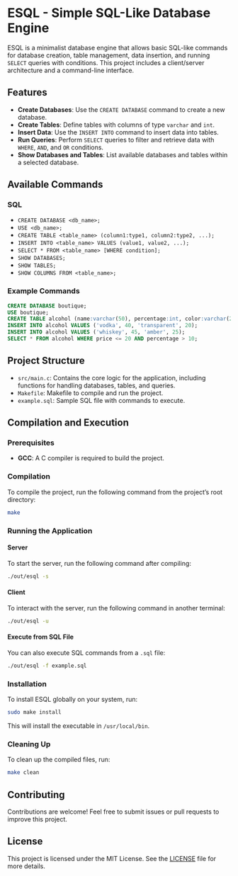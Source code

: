 # ESQL - Simple SQL-Like Database Engine

ESQL is a minimalist database engine that allows basic SQL-like commands for database creation, table management, data insertion, and running `SELECT` queries with conditions. This project includes a client/server architecture and a command-line interface.

## Features

- **Create Databases**: Use the `CREATE DATABASE` command to create a new database.
- **Create Tables**: Define tables with columns of type `varchar` and `int`.
- **Insert Data**: Use the `INSERT INTO` command to insert data into tables.
- **Run Queries**: Perform `SELECT` queries to filter and retrieve data with `WHERE`, `AND`, and `OR` conditions.
- **Show Databases and Tables**: List available databases and tables within a selected database.

## Available Commands

### SQL

- `CREATE DATABASE <db_name>;`
- `USE <db_name>;`
- `CREATE TABLE <table_name> (column1:type1, column2:type2, ...);`
- `INSERT INTO <table_name> VALUES (value1, value2, ...);`
- `SELECT * FROM <table_name> [WHERE condition];`
- `SHOW DATABASES;`
- `SHOW TABLES;`
- `SHOW COLUMNS FROM <table_name>;`

### Example Commands

```sql
CREATE DATABASE boutique;
USE boutique;
CREATE TABLE alcohol (name:varchar(50), percentage:int, color:varchar(20), price:int);
INSERT INTO alcohol VALUES ('vodka', 40, 'transparent', 20);
INSERT INTO alcohol VALUES ('whiskey', 45, 'amber', 25);
SELECT * FROM alcohol WHERE price <= 20 AND percentage > 10;
```

## Project Structure

- `src/main.c`: Contains the core logic for the application, including functions for handling databases, tables, and queries.
- `Makefile`: Makefile to compile and run the project.
- `example.sql`: Sample SQL file with commands to execute.

## Compilation and Execution

### Prerequisites

- **GCC**: A C compiler is required to build the project.

### Compilation

To compile the project, run the following command from the project’s root directory:

```bash
make
```

### Running the Application

#### Server

To start the server, run the following command after compiling:

```bash
./out/esql -s
```

#### Client

To interact with the server, run the following command in another terminal:

```bash
./out/esql -u
```

#### Execute from SQL File

You can also execute SQL commands from a `.sql` file:

```bash
./out/esql -f example.sql
```

### Installation

To install ESQL globally on your system, run:

```bash
sudo make install
```

This will install the executable in `/usr/local/bin`.

### Cleaning Up

To clean up the compiled files, run:

```bash
make clean
```

## Contributing

Contributions are welcome! Feel free to submit issues or pull requests to improve this project.

## License

This project is licensed under the MIT License. See the [LICENSE](LICENSE) file for more details.
